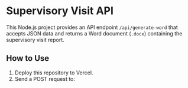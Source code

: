 # Supervisory Visit API

This Node.js project provides an API endpoint `/api/generate-word` that accepts JSON data and returns a Word document (`.docx`) containing the supervisory visit report.

## How to Use

1. Deploy this repository to Vercel.
2. Send a POST request to:
   ```
